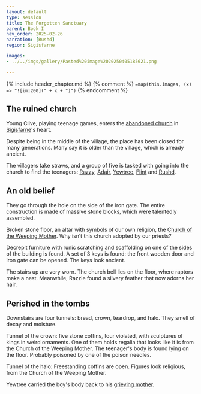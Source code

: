 ```yaml
---
layout: default
type: session
title: The Forgotten Sanctuary
parent: Book I
nav_order: 2025-02-26
narration: [Rushd]
region: Sigisfarne

images:
- ../../imgs/gallery/Pasted%20image%2020250405185621.png

---
```


{% include header_chapter.md %}
{% comment %}
`=map(this.images, (x) => "![im|200](" + x + ")")`
{% endcomment %}

## The ruined church

Young Clive, playing teenage games, enters the [abandoned church](directory/Sigisfarne/RuinedChurch.md) in [Sigisfarne](directory/Sigisfarne/index.md)'s heart.

Despite being in the middle of the village, the place has been closed for many generations. Many say it is older than the village, which is already ancient.

The villagers take straws, and a group of five is tasked with going into the church to find the teenagers:  [Razzy](directory/Sigisfarne/Razvan.md), [Adair](directory/Sigisfarne/Adair.md), [Yewtree](directory/Sigisfarne/Yewtree.md), [Flint](directory/Sigisfarne/Flint.md) and [Rushd](directory/Sigisfarne/RushdIbnUbada.md). 
## An old belief

They go through the hole on the side of the iron gate. The entire construction is made of massive stone blocks, which were talentedly assembled.

Broken stone floor, an altar with symbols of our own religion, the [Church of the Weeping Mother](directory/weepingMother/index.md). Why isn’t this church adopted by our priests?

Decrepit furniture with runic scratching and scaffolding on one of the sides of the building is found. A set of 3 keys is found: the front wooden door and iron gate can be opened. The keys look ancient.

The stairs up are very worn. The church bell lies on the floor, where raptors make a nest. Meanwhile, Razzie found a silvery feather that now adorns her hair.

## Perished in the tombs

Downstairs are four tunnels: bread, crown, teardrop, and halo. They smell of decay and moisture.

Tunnel of the crown: five stone coffins, four violated, with sculptures of kings in weird ornaments. One of them holds regalia that looks like it is from the Church of the Weeping Mother. The teenager's body is found lying on the floor. Probably poisoned by one of the poison needles.

Tunnel of the halo: Freestanding coffins are open. Figures look religious, from the Church of the Weeping Mother.

Yewtree carried the boy's body back to his [grieving mother](directory/Sigisfarne/Cai.md).

